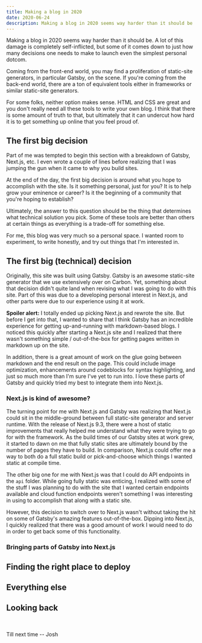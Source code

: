 ```yaml
---
title: Making a blog in 2020
date: 2020-06-24
description: Making a blog in 2020 seems way harder than it should be
---
```


Making a blog in 2020 seems way harder than it should be. A lot of this damage is completely self-inflicted, but some of it comes down to just how many decisions one needs to make to launch even the simplest personal dotcom.

Coming from the front-end world, you may find a proliferation of static-site generators, in particular Gatsby, on the scene. If you're coming from the back-end world, there are a ton of equivalent tools either in frameworks or similar static-site generators.

For some folks, neither option makes sense. HTML and CSS are great and you don't really need all these tools to write your own blog. I think that there is some amount of truth to that, but ultimately that it can undercut how hard it is to get something up online that you feel proud of.

## The first big decision

Part of me was tempted to begin this section with a breakdown of Gatsby, Next.js, etc. I even wrote a couple of lines before realizing that I was jumping the gun when it came to why you build sites.

At the end of the day, the first big decision is around what you hope to accomplish with the site. Is it something personal, just for you? It is to help grow your eminence or career? Is it the beginning of a community that you're hoping to establish?

Ultimately, the answer to this question should be the thing that determines what technical solution you pick. Some of these tools are better than others at certain things as everything is a trade-off for something else.

For me, this blog was very much so a personal space. I wanted room to experiment, to write honestly, and try out things that I'm interested in.

## The first big (technical) decision

Originally, this site was built using Gatsby. Gatsby is an awesome static-site generator that we use extensively over on Carbon. Yet, something about that decision didn't quite land when revising what I was going to do with this site. Part of this was due to a developing personal interest in Next.js, and other parts were due to our experience using it at work.

**Spoiler alert:** I totally ended up picking Next.js and rewrote the site. But before I get into that, I wanted to share that I think Gatsby has an incredible experience for getting up-and-running with markdown-based blogs. I noticed this quickly after starting a Next.js site and I realized that there wasn't something simple / out-of-the-box for getting pages written in markdown up on the site.

In addition, there is a great amount of work on the glue going between markdown and the end result on the page. This could include image optimization, enhancements around codeblocks for syntax highlighting, and just so much more than I'm sure I've yet to run into. I love these parts of Gatsby and quickly tried my best to integrate them into Next.js.

### Next.js is kind of awesome?

The turning point for me with Next.js and Gatsby was realizing that Next.js could sit in the middle-ground between full static-site generator and server runtime. With the release of Next.js 9.3, there were a host of static improvements that really helped me understand what they were trying to go for with the framework. As the build times of our Gatsby sites at work grew, it started to dawn on me that fully static sites are ultimately bound by the number of pages they have to build. In comparison, Next.js could offer me a way to both do a full static build or pick-and-choose which things I wanted static at compile time.

The other big one for me with Next.js was that I could do API endpoints in the `api` folder. While going fully static was enticing, I realized with some of the stuff I was planning to do with the site that I wanted certain endpoints available and cloud function endpoints weren't something I was interesting in using to accomplish that along with a static site.

However, this decision to switch over to Next.js wasn't without taking the hit on some of Gatsby's amazing features out-of-the-box. Dipping into Next.js, I quickly realized that there was a good amount of work I would need to do in order to get back some of this functionality.

### Bringing parts of Gatsby into Next.js

## Finding the right place to deploy

## Everything else

## Looking back

<br>

Till next time -- Josh
